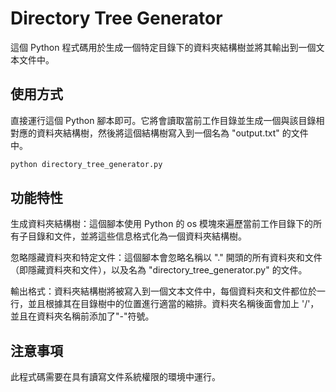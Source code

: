 # Directory Tree Generator

這個 Python 程式碼用於生成一個特定目錄下的資料夾結構樹並將其輸出到一個文本文件中。

## 使用方式

直接運行這個 Python 腳本即可。它將會讀取當前工作目錄並生成一個與該目錄相對應的資料夾結構樹，然後將這個結構樹寫入到一個名為 "output.txt" 的文件中。

```bash
python directory_tree_generator.py
```

## 功能特性

生成資料夾結構樹：這個腳本使用 Python 的 os 模塊來遍歷當前工作目錄下的所有子目錄和文件，並將這些信息格式化為一個資料夾結構樹。

忽略隱藏資料夾和特定文件：這個腳本會忽略名稱以 "." 開頭的所有資料夾和文件（即隱藏資料夾和文件），以及名為 "directory_tree_generator.py" 的文件。

輸出格式：資料夾結構樹將被寫入到一個文本文件中，每個資料夾和文件都位於一行，並且根據其在目錄樹中的位置進行適當的縮排。資料夾名稱後面會加上 '/'，並且在資料夾名稱前添加了"-"符號。

## 注意事項

此程式碼需要在具有讀寫文件系統權限的環境中運行。

